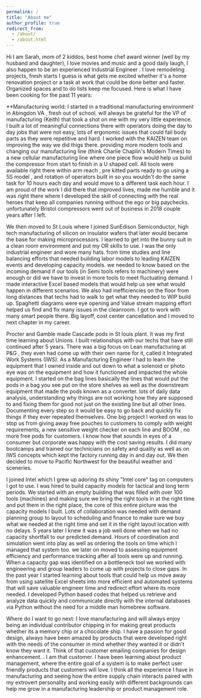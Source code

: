 ```yaml
---
permalink: /
title: "About me"
author_profile: true
redirect_from: 
  - /about/
  - /about.html
---
```


Hi I am Sarah, mom of 2 kiddos, best home chef award winner (well by my husband and daughter), I love movies and music and a good daily laugh, I also happen to be an experienced Industrial Engineer . I love remodeling projects, fresh starts I guess is what gets me excited whether it's a home renovation project or a task at work that could be done better and faster. Organized spaces and to do lists keep me focused. Here is what I have been cooking for the past 11 years:

**Manufacturing world: I started in a traditional manufacturing environment in Abingdon VA , fresh out of school, will always be grateful for the VP of manufacturing (Keith) that took a shot on me with my very little experience. I built a lot of meaningful connections there with operators doing the day to day jobs that were not easy, lots of ergonomic issues that could fail body parts as they were repetitive and hard. I worked with the KAIZEN team on improving the way we did thigs there. providing more modern tools and changing our manufacturing line (think Charlie Chaplin's Modern Times) to a new cellular manufacturing line where one piece flow would help us build the compressor from start to finish in a U shaped cell. All tools were available right there within arm reach , pre kitted parts ready to go using a 5S model , and rotation of operators built in so you wouldn't do the same task for 10 hours each day and would move to a different task each hour. I am proud of the work I did there that improved lives, made me humble and it was right there where I developed the skill of connecting with the real heroes that keep all companies running without the ego or big paychecks. unfortunately Bristol compressors went out of business in 2018 couple years after I left.

We then moved to St Louis where I joined SunEdison Semiconductor, high tech manufacturing of silicon on insulator wafers that later would became the base for making microprocessors. I learned to get into the bunny suit in a clean room environment and put my OR skills to use. I was the only industrial engineer and wore many hats. from time studies and line balancing efforts that needed building labor models to leading KAIZEN events and developing capacity models. we needed to know based on the incoming demand if our tools (in Semi tools refers to machinery) were enough or did we have to invest in more tools to meet fluctuating demand. I made interactive Excel based models that would help us see what would happen in different scenarios. We also had inefficiencies on the floor from long distances that techs had to walk to get what they needed to WIP build up. Spaghetti diagrams were eye opening and Value stream mapping effort helped us find and fix many issues in the cleanroom. I got to work with many smart people there. Big layoff, cost center cancellation and I moved to next chapter in my career.

Procter and Gamble made Cascade pods in St louis plant. It was my first time learning about Unions. I  built relationships with our techs that have still continued after 5 years. There was a big focus on Lean manufacturing at P&G , they even had come up with their own name for it, called it Integrated Work Systems (IWS). As a Manufacturing Engineer I had to learn the equipment that I owned inside and out down to what a solenoid or photo eye was on the equipment and how it functioned and impacted the whole equipment. I started on the bag lines basically the lines that would put the pods in a bag you see put on the store shelves as well as the downstream equipment that made the pods known as a converter. lots of daily data analysis, understanding why things are not working how they are supposed to and fixing them for good not just on the existing line but all other lines. Documenting every step so it would be easy to go back and quickly fix things if they ever repeated themselves. One big project I worked on was to stop us from giving away free pouches to customers to comply with weight requirements, a new sensitive weight checker on each line and BOOM , no more free pods for customers. I know how that sounds in eyes of a consumer but corporate was happy with the cost saving results. I did many bootcamps and trained our technicians on safety and quality as well as on IWS concepts which kept the factory running day in and day out. We then decided to move to Pacific Northwest for the beautiful weather and sceneries.

I joined Intel which I grew up adoring its shiny "Intel core" tag on computers I got to use. I was hired to build capacity models for tactical and long term periods. We started with an empty building that was filled with over 100 tools (machines) and making sure we bring the right tools in at the right time and put them in the right place, the core of this entire picture was the capacity models I built. Lots of collaboration was needed with demand planning group to layout to scheduling and finance to make sure we buy what we needed at the right time and set it in the right layout location with no delays. 5 years later I knew it was a job well done when we had no capacity shortfall to our predicted demand. Hours of coordination and simulation went into play as well as ordering the tools on time which I managed that system too. we later on moved to assessing equipment efficiency and performance tracking after all tools were up and running. When a capacity gap was identified on a bottleneck tool we worked with engineering and group leaders to come up with projects to close gaps. In the past year I started learning about tools that could help us move away from using satellite Excel sheets into more efficient and automated systems that will save valuable engineer time and redirect effort where its more needed. I developed Python based codes that helped us retrieve and analyze data quickly and communicate directly with the internal databases via Python without the need for a middle man homebrew software. 

Where do I want to go next: I love manufacturing and will always enjoy being an individual contributor chipping in for making great products whether its a memory chip or a chocolate ship. I  have a passion for good design, always have been amazed by products that were developed right with the needs of the consumer in mind whether they wanted it or didn't know they want it. Think of that customer emailing companies for design enhancement... I am that customer. I have been learning about product management, where the entire goal of a system is to make perfect user friendly products that customers will love. I think all the experience I have in manufacturing and seeing how the entire supply chain interacts paired with my extrovert personality and working easily with different backgrounds can help me grow in a manufacturing leadership or product management role. 